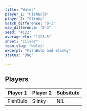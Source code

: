 ```yaml
---
title: "Wales"
player_1: "FishBulb"
player_2: "Slinky"
match_difference: "0-1"
map_difference: "0-3"
seed: "#122"
average_elo: "1123.5"
sheet: "silver"
team_slug: "wales"
excerpt: "FishBulb and Slinky"
status: "DNQ"

---
```

## Players

| Player 1 | Player 2 | Subsitute |
| -- | -- | -- |
| FishBulb | Slinky | NIL |

